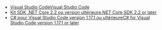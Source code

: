 * [<span data-ttu-id="3ebe8-101">Visual Studio Code</span><span class="sxs-lookup"><span data-stu-id="3ebe8-101">Visual Studio Code</span></span>](https://code.visualstudio.com/download)
* [<span data-ttu-id="3ebe8-102">Kit SDK .NET Core 2.2 ou version ultérieure</span><span class="sxs-lookup"><span data-stu-id="3ebe8-102">.NET Core SDK 2.2 or later</span></span>](https://www.microsoft.com/net/download/all)
* [<span data-ttu-id="3ebe8-103">C# pour Visual Studio Code version 1.17.1 ou ultérieure</span><span class="sxs-lookup"><span data-stu-id="3ebe8-103">C# for Visual Studio Code version 1.17.1 or later</span></span>](https://marketplace.visualstudio.com/items?itemName=ms-vscode.csharp)